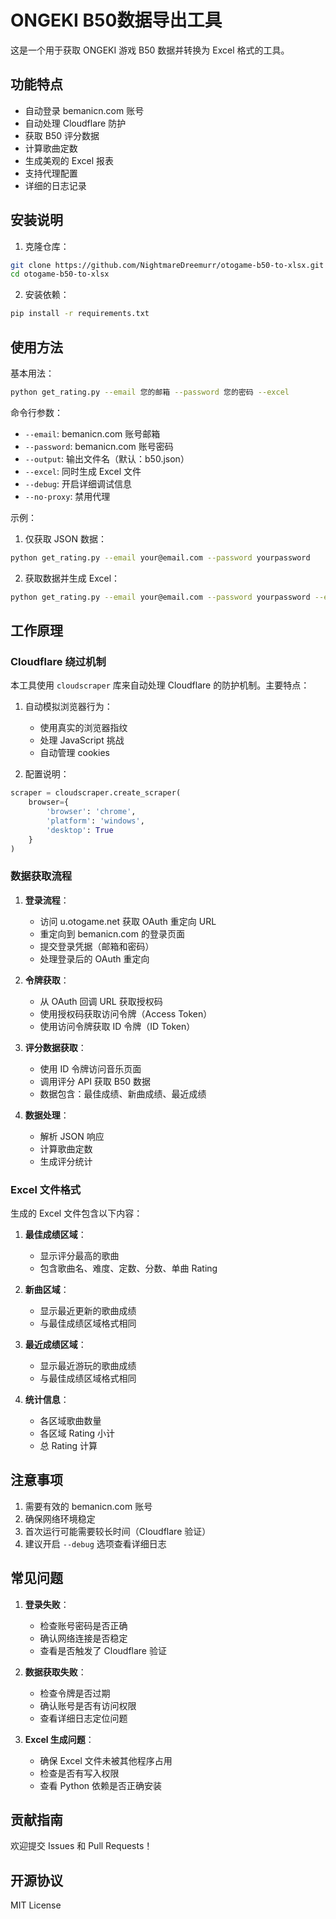 # ONGEKI B50数据导出工具

这是一个用于获取 ONGEKI 游戏 B50 数据并转换为 Excel 格式的工具。

## 功能特点

- 自动登录 bemanicn.com 账号
- 自动处理 Cloudflare 防护
- 获取 B50 评分数据
- 计算歌曲定数
- 生成美观的 Excel 报表
- 支持代理配置
- 详细的日志记录

## 安装说明

1. 克隆仓库：
```bash
git clone https://github.com/NightmareDreemurr/otogame-b50-to-xlsx.git
cd otogame-b50-to-xlsx
```

2. 安装依赖：
```bash
pip install -r requirements.txt
```

## 使用方法

基本用法：
```bash
python get_rating.py --email 您的邮箱 --password 您的密码 --excel
```

命令行参数：
- `--email`: bemanicn.com 账号邮箱
- `--password`: bemanicn.com 账号密码
- `--output`: 输出文件名（默认：b50.json）
- `--excel`: 同时生成 Excel 文件
- `--debug`: 开启详细调试信息
- `--no-proxy`: 禁用代理

示例：
1. 仅获取 JSON 数据：
```bash
python get_rating.py --email your@email.com --password yourpassword
```

2. 获取数据并生成 Excel：
```bash
python get_rating.py --email your@email.com --password yourpassword --excel
```

## 工作原理

### Cloudflare 绕过机制

本工具使用 `cloudscraper` 库来自动处理 Cloudflare 的防护机制。主要特点：

1. 自动模拟浏览器行为：
   - 使用真实的浏览器指纹
   - 处理 JavaScript 挑战
   - 自动管理 cookies

2. 配置说明：
```python
scraper = cloudscraper.create_scraper(
    browser={
        'browser': 'chrome',
        'platform': 'windows',
        'desktop': True
    }
)
```

### 数据获取流程

1. **登录流程**：
   - 访问 u.otogame.net 获取 OAuth 重定向 URL
   - 重定向到 bemanicn.com 的登录页面
   - 提交登录凭据（邮箱和密码）
   - 处理登录后的 OAuth 重定向

2. **令牌获取**：
   - 从 OAuth 回调 URL 获取授权码
   - 使用授权码获取访问令牌（Access Token）
   - 使用访问令牌获取 ID 令牌（ID Token）

3. **评分数据获取**：
   - 使用 ID 令牌访问音乐页面
   - 调用评分 API 获取 B50 数据
   - 数据包含：最佳成绩、新曲成绩、最近成绩

4. **数据处理**：
   - 解析 JSON 响应
   - 计算歌曲定数
   - 生成评分统计

### Excel 文件格式

生成的 Excel 文件包含以下内容：

1. **最佳成绩区域**：
   - 显示评分最高的歌曲
   - 包含歌曲名、难度、定数、分数、单曲 Rating

2. **新曲区域**：
   - 显示最近更新的歌曲成绩
   - 与最佳成绩区域格式相同

3. **最近成绩区域**：
   - 显示最近游玩的歌曲成绩
   - 与最佳成绩区域格式相同

4. **统计信息**：
   - 各区域歌曲数量
   - 各区域 Rating 小计
   - 总 Rating 计算

## 注意事项

1. 需要有效的 bemanicn.com 账号
2. 确保网络环境稳定
3. 首次运行可能需要较长时间（Cloudflare 验证）
4. 建议开启 `--debug` 选项查看详细日志

## 常见问题

1. **登录失败**：
   - 检查账号密码是否正确
   - 确认网络连接是否稳定
   - 查看是否触发了 Cloudflare 验证

2. **数据获取失败**：
   - 检查令牌是否过期
   - 确认账号是否有访问权限
   - 查看详细日志定位问题

3. **Excel 生成问题**：
   - 确保 Excel 文件未被其他程序占用
   - 检查是否有写入权限
   - 查看 Python 依赖是否正确安装

## 贡献指南

欢迎提交 Issues 和 Pull Requests！

## 开源协议

MIT License 
